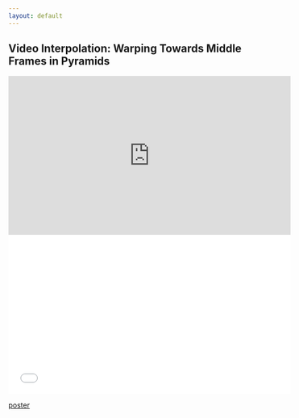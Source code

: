 ```yaml
---
layout: default
---
```


## Video Interpolation: Warping Towards Middle Frames in Pyramids
<iframe width="560" height="315"
src="https://www.youtube.com/embed/aWmoQm0E7hk" 
frameborder="0" 
allow="accelerometer; autoplay; encrypted-media; gyroscope; picture-in-picture" 
allowfullscreen></iframe>

<center><embed src="./assets/img/poster_video_interpolation.pdf" width="560" height="315"></center>

[poster](./)
